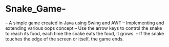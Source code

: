 # Snake_Game-
– A simple game created in Java using Swing and AWT
– Implementing and extending various oops concept
– Use the arrow keys to control the snake to reach its food, each time the snake eats the food, it grows.
– If the snake touches the edge of the screen or itself, the game ends.
